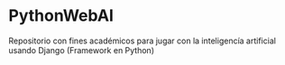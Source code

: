 # PythonWebAI
Repositorio con fines académicos para jugar con la inteligencía artificial usando Django (Framework en Python)
